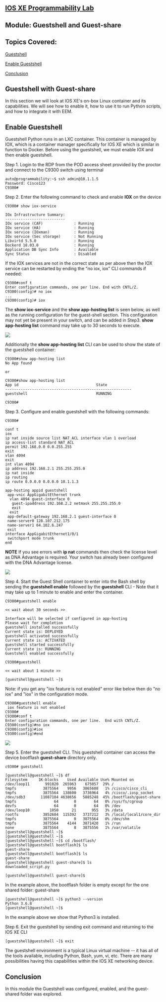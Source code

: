 ## [IOS XE Programmability Lab](https://github.com/jeremycohoe/cisco-ios-xe-programmability-lab)

## Module: Guestshell and Guest-share

## Topics Covered:
[Guestshell](#guestshell-with-guest-share)

[Enable Guestshell](#enable-guestshell)

[Conclusion](#conclusion)


## Guestshell with Guest-share

In this section we will look at IOS XE's on-box Linux container and its capabilities. We will see how to enable it, how to use it to run Python scripts, and how to integrate it with EEM.

## Enable Guestshell

Guestshell Python runs in an LXC container. This container is managed by IOX, which is a container manager specifically for IOS XE which is similar in function to Docker. Before using the guestshell, we must enable IOX and then enable guestshell.

Step 1.  Login to the RDP from the POD access sheet provided by the proctor and connect to the C9300 switch using terminal

```
auto@programmability:~$ ssh admin@10.1.1.5
Password: Cisco123
C9300# 
```

Step 2.  Enter the following command to check and enable **IOX** on the
device

```
C9300# show iox-service

IOx Infrastructure Summary:
---------------------------
IOx service (CAF)              : Running
IOx service (HA)               : Running
IOx service (IOxman)           : Running
IOx service (Sec storage)      : Not Running
Libvirtd 5.5.0                 : Running
Dockerd 18.03.0                : Running
Application DB Sync Info       : Available
Sync Status                    : Disabled
```

If the IOX services are not in the correct state as per above then the IOX service can be restarted by ending the "no iox, iox" CLI commands if needed:

```
C9300#conf t
Enter configuration commands, one per line. End with CNTL/Z.
C9300(config)# no iox
...
C9300(config)# iox
```

The **show iox-service** and the **show app-hosting list** is seen below, as well as the running configuration for the guest-shell section. This configuration may not yet be present in your switch, and can be added in Step3. **show app-hosting list** command may take up to 30 seconds to execute.

![](imgs/showiox.png)


Additionally the **show app-hosting list** CLI can be used to show the state of the guestshell container:


```
C9300#show app-hosting list
No App found

or

C9300#show app-hosting list
App id                                   State
---------------------------------------------------------
guestshell                               RUNNING

C9300#
```


Step 3. Configure and enable guestshell with the following commands:

```
C9300#

conf t
iox
ip nat inside source list NAT_ACL interface vlan 1 overload
ip access-list standard NAT_ACL
permit 192.168.0.0 0.0.255.255
exit
vlan 4094
exit
int vlan 4094
ip address 192.168.2.1 255.255.255.0
ip nat inside
ip routing
ip route 0.0.0.0 0.0.0.0 10.1.1.3

app-hosting appid guestshell
 app-vnic AppGigabitEthernet trunk
  vlan 4094 guest-interface 0
   guest-ipaddress 192.168.2.2 netmask 255.255.255.0
   exit
  exit
 app-default-gateway 192.168.2.1 guest-interface 0
 name-server0 128.107.212.175
 name-server1 64.102.6.247
 exit
interface AppGigabitEthernet1/0/1
 switchport mode trunk
end
```

**NOTE** If you see errors with **ip nat** commands then check the license level as DNA Advantage is required. Your switch has already been configured with the DNA Advantage license.

![](imgs/enablegs.png)

Step 4.  Start the Guest Shell container to enter into the Bash shell by sending the **guestshell enable** followed by the **guestshell** CLI - Note that it may take up to 1 minute to enable and enter the container.

```
C9300#guestshell enable

<< wait about 30 seconds >>

Interface will be selected if configured in app-hosting
Please wait for completion
guestshell installed successfully
Current state is: DEPLOYED
guestshell activated successfully
Current state is: ACTIVATED
guestshell started successfully
Current state is: RUNNING
Guestshell enabled successfully

C9300#guestshell

<< wait about 1 minute >>

[guestshell@guestshell ~]$

```
Note: if you get any "iox feature is not enabled" error like below then do "no iox" and "iox" in the configuration mode.

```
C9300#guestshell enable 
 iox feature is not enabled
C9300# 
C9300#conf t
Enter configuration commands, one per line.  End with CNTL/Z.
C9300(config)#no iox
C9300(config)#iox
C9300(config)#end
```

![](./imgs/enableenterls.png)

Step 5. Enter the guestshell CLI. This guestshell container can access the device bootflash **guest-share** directory only.

```
c9300# guestshell

[guestshell@guestshell ~]$ df
Filesystem     1K-blocks    Used Available Use% Mounted on
/dev/loop11       991020  265963    675057  29% /
tmpfs            3875564    9956   3865608   1% /cisco/cisco_cli
tmpfs            3875564  138600   3736964   4% /cisco/.iosp_socket
/dev/sdb3       11087104 4638656   5885248  45% /bootflash/guest-share
tmpfs                 64       0        64   0% /sys/fs/cgroup
devfs                 64       0        64   0% /dev
/dev/loop10         1050      21       955   3% /data
rootfs           3852604  115392   3737212   3% /local/local1/core_dir
tmpfs            3875564       0   3875564   0% /dev/shm
tmpfs            3875564    4144   3871420   1% /run
none             3875564       8   3875556   1% /var/volatile
[guestshell@guestshell ~]$
[guestshell@guestshell ~]$
[guestshell@guestshell ~]$ cd /bootflash/
[guestshell@guestshell bootflash]$ ls
guest-share
[guestshell@guestshell bootflash]$ ls
guest-share
[guestshell@guestshell guest-share]$ ls
downloaded_script.py

[guestshell@guestshell guest-share]$
```

In the example above, the bootflash folder is empty except for the one shared folder: guest-share

```
[guestshell@guestshell ~]$ python3 --version
Python 3.6.8
[guestshell@guestshell ~]$
```

In the example above we show that Python3 is installed.

Step 6.  Exit the guestshell by sending exit command and returning to the IOS XE CLI

```
[guestshell@guestshell ~]$ exit
```

The guestshell environment is a typical Linux virtual machine -- it has all of the tools available, including Python, Bash, yum, vi, etc. There are many possibilities having this capabilities within the IOS XE networking device.


## Conclusion

In this module the Guestshell was configured, enabled, and the guest-shared folder was explored. 
